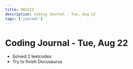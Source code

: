 ```yaml
---
title: 082223
description: Coding Journal - Tue, Aug 22
tags: ['journal']
---
```


# Coding Journal - Tue, Aug 22

- Solved 2 leetcodes
- Try to finish Docusaurus